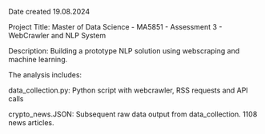Date created 19.08.2024

Project Title: Master of Data Science - MA5851 - Assessment 3 - WebCrawler and NLP System

Description: Building a prototype NLP solution using webscraping and machine learning.

The analysis includes:

data_collection.py: Python script with webcrawler, RSS requests and API calls

crypto_news.JSON: Subsequent raw data output from data_collection. 1108 news articles.  
